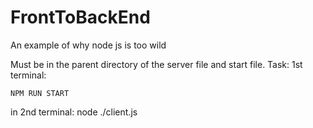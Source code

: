 # FrontToBackEnd
An example of why node js is too wild

Must be in the parent directory of the server file and start file.
Task: 
1st terminal:

    NPM RUN START 
in 
2nd terminal:
    node ./client.js

